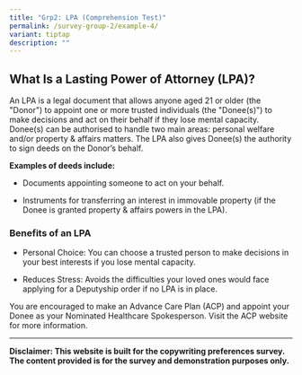 ```yaml
---
title: "Grp2: LPA (Comprehension Test)"
permalink: /survey-group-2/example-4/
variant: tiptap
description: ""
---
```

<h2><strong>What Is a Lasting Power of Attorney (LPA)?</strong></h2>
<p>An LPA is a legal document that allows anyone aged 21 or older (the "Donor")
to appoint one or more trusted individuals (the "Donee(s)") to make decisions
and act on their behalf if they lose mental capacity. Donee(s) can be authorised
to handle two main areas: personal welfare and/or property &amp; affairs
matters. The LPA also gives Donee(s) the authority to sign deeds on the
Donor’s behalf.</p>
<p><strong>Examples of deeds include:</strong>
</p>
<ul data-tight="true" class="tight">
<li>
<p>Documents appointing someone to act on your behalf.</p>
</li>
<li>
<p>Instruments for transferring an interest in immovable property (if the
Donee is granted property &amp; affairs powers in the LPA).</p>
</li>
</ul>
<h3>Benefits of an LPA</h3>
<ul data-tight="true" class="tight">
<li>
<p>Personal Choice: You can choose a trusted person to make decisions in
your best interests if you lose mental capacity.</p>
</li>
<li>
<p>Reduces Stress: Avoids the difficulties your loved ones would face applying
for a Deputyship order if no LPA is in place.</p>
</li>
</ul>
<p>You are encouraged to make an Advance Care Plan (ACP) and appoint your
Donee as your Nominated Healthcare Spokesperson. Visit the ACP website
for more information.</p>
<p></p>
<hr>
<p></p>
<p><strong>Disclaimer: This website is built for the copywriting preferences survey. The content provided is for the survey and demonstration purposes only.</strong>
</p>
<p></p>
<p></p>